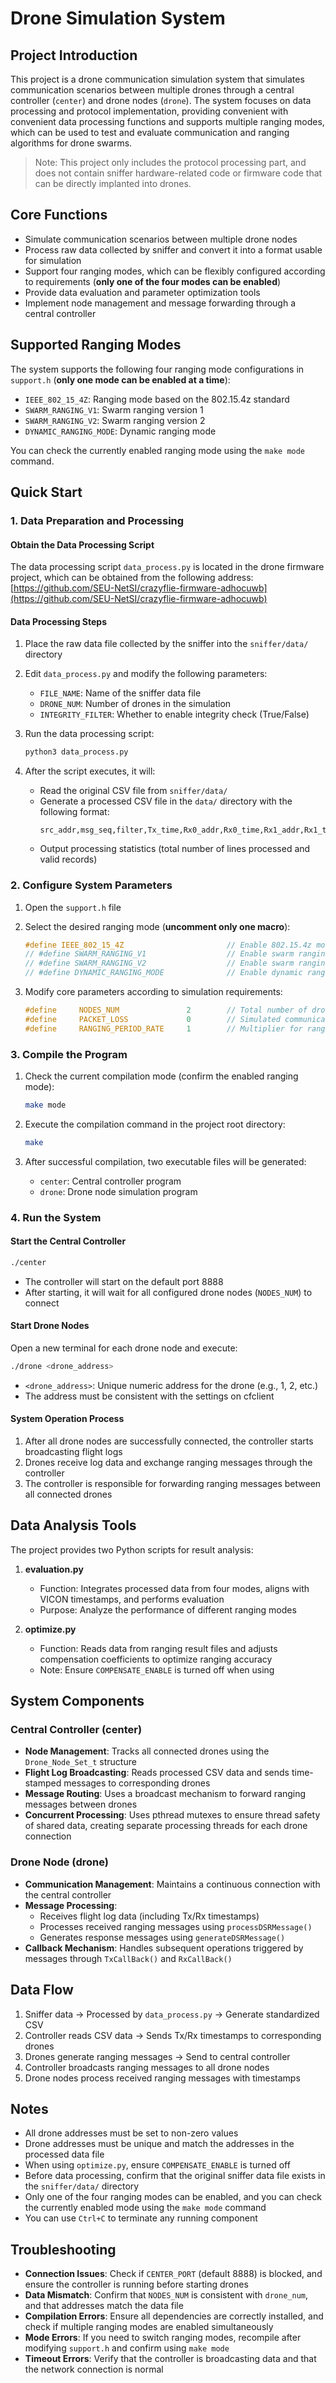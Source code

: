# Drone Simulation System

## Project Introduction

This project is a drone communication simulation system that simulates communication scenarios between multiple drones through a central controller (`center`) and drone nodes (`drone`). The system focuses on data processing and protocol implementation, providing convenient with convenient data processing functions and supports multiple ranging modes, which can be used to test and evaluate communication and ranging algorithms for drone swarms.

> Note: This project only includes the protocol processing part, and does not contain sniffer hardware-related code or firmware code that can be directly implanted into drones.

## Core Functions

- Simulate communication scenarios between multiple drone nodes
- Process raw data collected by sniffer and convert it into a format usable for simulation
- Support four ranging modes, which can be flexibly configured according to requirements (**only one of the four modes can be enabled**)
- Provide data evaluation and parameter optimization tools
- Implement node management and message forwarding through a central controller

## Supported Ranging Modes

The system supports the following four ranging mode configurations in `support.h` (**only one mode can be enabled at a time**):

- `IEEE_802_15_4Z`: Ranging mode based on the 802.15.4z standard
- `SWARM_RANGING_V1`: Swarm ranging version 1
- `SWARM_RANGING_V2`: Swarm ranging version 2
- `DYNAMIC_RANGING_MODE`: Dynamic ranging mode

You can check the currently enabled ranging mode using the `make mode` command.

## Quick Start

### 1. Data Preparation and Processing

#### Obtain the Data Processing Script
The data processing script `data_process.py` is located in the drone firmware project, which can be obtained from the following address:
[https://github.com/SEU-NetSI/crazyflie-firmware-adhocuwb](https://github.com/SEU-NetSI/crazyflie-firmware-adhocuwb)

#### Data Processing Steps

1. Place the raw data file collected by the sniffer into the `sniffer/data/` directory
2. Edit `data_process.py` and modify the following parameters:
   - `FILE_NAME`: Name of the sniffer data file
   - `DRONE_NUM`: Number of drones in the simulation
   - `INTEGRITY_FILTER`: Whether to enable integrity check (True/False)

3. Run the data processing script:
   ```bash
   python3 data_process.py
   ```

4. After the script executes, it will:
   - Read the original CSV file from `sniffer/data/`
   - Generate a processed CSV file in the `data/` directory with the following format:
     ```
     src_addr,msg_seq,filter,Tx_time,Rx0_addr,Rx0_time,Rx1_addr,Rx1_time,...
     ```
   - Output processing statistics (total number of lines processed and valid records)

### 2. Configure System Parameters

1. Open the `support.h` file
2. Select the desired ranging mode (**uncomment only one macro**):
   ```c
   #define IEEE_802_15_4Z                       // Enable 802.15.4z mode
   // #define SWARM_RANGING_V1                  // Enable swarm ranging version 1
   // #define SWARM_RANGING_V2                  // Enable swarm ranging version 2
   // #define DYNAMIC_RANGING_MODE              // Enable dynamic ranging mode
   ```

3. Modify core parameters according to simulation requirements:
   ```c
   #define     NODES_NUM               2        // Total number of drones in the system
   #define     PACKET_LOSS             0        // Simulated communication link packet loss rate
   #define     RANGING_PERIOD_RATE     1        // Multiplier for ranging data transmission period
   ```

### 3. Compile the Program

1. Check the current compilation mode (confirm the enabled ranging mode):
   ```bash
   make mode
   ```

2. Execute the compilation command in the project root directory:
   ```bash
   make
   ```

3. After successful compilation, two executable files will be generated:
   - `center`: Central controller program
   - `drone`: Drone node simulation program

### 4. Run the System

#### Start the Central Controller
```bash
./center
```
- The controller will start on the default port 8888
- After starting, it will wait for all configured drone nodes (`NODES_NUM`) to connect

#### Start Drone Nodes
Open a new terminal for each drone node and execute:
```bash
./drone <drone_address>
```
- `<drone_address>`: Unique numeric address for the drone (e.g., 1, 2, etc.)
- The address must be consistent with the settings on cfclient

#### System Operation Process
1. After all drone nodes are successfully connected, the controller starts broadcasting flight logs
2. Drones receive log data and exchange ranging messages through the controller
3. The controller is responsible for forwarding ranging messages between all connected drones

## Data Analysis Tools

The project provides two Python scripts for result analysis:

1. **evaluation.py**
   - Function: Integrates processed data from four modes, aligns with VICON timestamps, and performs evaluation
   - Purpose: Analyze the performance of different ranging modes

2. **optimize.py**
   - Function: Reads data from ranging result files and adjusts compensation coefficients to optimize ranging accuracy
   - Note: Ensure `COMPENSATE_ENABLE` is turned off when using

## System Components

### Central Controller (center)

- **Node Management**: Tracks all connected drones using the `Drone_Node_Set_t` structure
- **Flight Log Broadcasting**: Reads processed CSV data and sends time-stamped messages to corresponding drones
- **Message Routing**: Uses a broadcast mechanism to forward ranging messages between drones
- **Concurrent Processing**: Uses pthread mutexes to ensure thread safety of shared data, creating separate processing threads for each drone connection

### Drone Node (drone)

- **Communication Management**: Maintains a continuous connection with the central controller
- **Message Processing**:
  - Receives flight log data (including Tx/Rx timestamps)
  - Processes received ranging messages using `processDSRMessage()`
  - Generates response messages using `generateDSRMessage()`
- **Callback Mechanism**: Handles subsequent operations triggered by messages through `TxCallBack()` and `RxCallBack()`

## Data Flow

1. Sniffer data → Processed by `data_process.py` → Generate standardized CSV
2. Controller reads CSV data → Sends Tx/Rx timestamps to corresponding drones
3. Drones generate ranging messages → Send to central controller
4. Controller broadcasts ranging messages to all drone nodes
5. Drone nodes process received ranging messages with timestamps

## Notes

- All drone addresses must be set to non-zero values
- Drone addresses must be unique and match the addresses in the processed data file
- When using `optimize.py`, ensure `COMPENSATE_ENABLE` is turned off
- Before data processing, confirm that the original sniffer data file exists in the `sniffer/data/` directory
- Only one of the four ranging modes can be enabled, and you can check the currently enabled mode using the `make mode` command
- You can use `Ctrl+C` to terminate any running component

## Troubleshooting

- **Connection Issues**: Check if `CENTER_PORT` (default 8888) is blocked, and ensure the controller is running before starting drones
- **Data Mismatch**: Confirm that `NODES_NUM` is consistent with `drone_num`, and that addresses match the data file
- **Compilation Errors**: Ensure all dependencies are correctly installed, and check if multiple ranging modes are enabled simultaneously
- **Mode Errors**: If you need to switch ranging modes, recompile after modifying `support.h` and confirm using `make mode`
- **Timeout Errors**: Verify that the controller is broadcasting data and that the network connection is normal